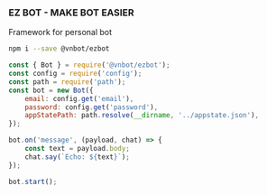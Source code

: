 ### EZ BOT - MAKE BOT EASIER

Framework for personal bot

```bash
npm i --save @vnbot/ezbot
```

```javascript
const { Bot } = require('@vnbot/ezbot');
const config = require('config');
const path = require('path');
const bot = new Bot({
	email: config.get('email'),
	password: config.get('password'),
	appStatePath: path.resolve(__dirname, '../appstate.json'),
});

bot.on('message', (payload, chat) => {
	const text = payload.body;
	chat.say(`Echo: ${text}`);
});

bot.start();
```
